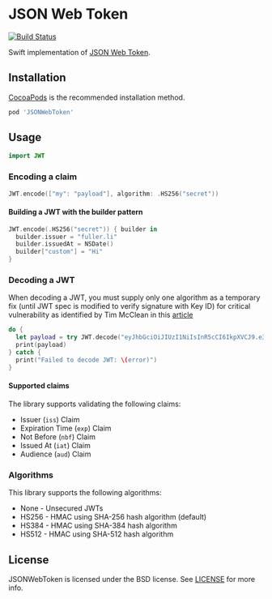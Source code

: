 # JSON Web Token

[![Build Status](http://img.shields.io/travis/kylef/JSONWebToken.swift/master.svg?style=flat)](https://travis-ci.org/kylef/JSONWebToken.swift)

Swift implementation of [JSON Web Token](https://tools.ietf.org/html/draft-ietf-oauth-json-web-token-32).

## Installation

[CocoaPods](http://cocoapods.org/) is the recommended installation method.

```ruby
pod 'JSONWebToken'
```

## Usage

```swift
import JWT
```

### Encoding a claim

```swift
JWT.encode(["my": "payload"], algorithm: .HS256("secret"))
```

#### Building a JWT with the builder pattern

```swift
JWT.encode(.HS256("secret")) { builder in
  builder.issuer = "fuller.li"
  builder.issuedAt = NSDate()
  builder["custom"] = "Hi"
}
```

### Decoding a JWT

When decoding a JWT, you must supply only one algorithm as a temporary fix (until JWT spec is modified to
verify signature with Key ID) for critical vulnerability as identified by Tim McClean in this [article](https://auth0.com/blog/2015/03/31/critical-vulnerabilities-in-json-web-token-libraries/)

```swift
do {
  let payload = try JWT.decode("eyJhbGciOiJIUzI1NiIsInR5cCI6IkpXVCJ9.e30.2_8pWJfyPup0YwOXK7g9Dn0cF1E3pdn299t4hSeJy5w", algorithm: .HS256("secret"))
  print(payload)
} catch {
  print("Failed to decode JWT: \(error)")
}
```

#### Supported claims

The library supports validating the following claims:

- Issuer (`iss`) Claim
- Expiration Time (`exp`) Claim
- Not Before (`nbf`) Claim
- Issued At (`iat`) Claim
- Audience (`aud`) Claim

### Algorithms

This library supports the following algorithms:

- None - Unsecured JWTs
- HS256 - HMAC using SHA-256 hash algorithm (default)
- HS384 - HMAC using SHA-384 hash algorithm
- HS512 - HMAC using SHA-512 hash algorithm

## License

JSONWebToken is licensed under the BSD license. See [LICENSE](LICENSE) for more info.

